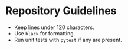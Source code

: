 # Repository Guidelines

- Keep lines under 120 characters.
- Use `black` for formatting.
- Run unit tests with `pytest` if any are present.
